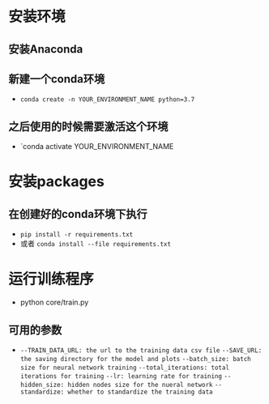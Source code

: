 # 安装环境
## 安装Anaconda
## 新建一个conda环境
- `conda create -n YOUR_ENVIRONMENT_NAME python=3.7`
## 之后使用的时候需要激活这个环境
- `conda activate YOUR_ENVIRONMENT_NAME

# 安装packages
## 在创建好的conda环境下执行
- `pip install -r requirements.txt`
- 或者 `conda install --file requirements.txt`

# 运行训练程序
- python core/train.py
## 可用的参数
-   `--TRAIN_DATA_URL: the url to the training data csv file`
    `--SAVE_URL: the saving directory for the model and plots`
    `--batch_size: batch size for neural network training`
    `--total_iterations: total iterations for training`
    `--lr: learning rate for training`
    `--hidden_size: hidden nodes size for the nueral network`
    `--standardize: whether to standardize the training data`